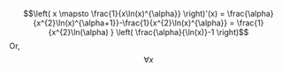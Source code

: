 $$\left( x \mapsto \frac{1}{x\ln(x)^{\alpha}}  \right)'(x) = \frac{\alpha}{x^{2}\ln(x)^{\alpha+1}}-\frac{1}{x^{2}\ln(x)^{\alpha}} = \frac{1}{x^{2}\ln(\alpha) } \left( \frac{\alpha}{\ln(x)}-1 \right)$$
Or, 
$$\forall x $$